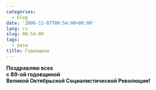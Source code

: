 ```yaml
---
categories:
  - blog
date: '2006-11-07T09:54:00+00:00'
lang: ru
slug: 09-54-00
tags:
  - даты
title: Годовщина
---
```




**Поздравляю всех  
с 89-ой годовщиной  
Великой Октябрьской Социалистической Революции!**